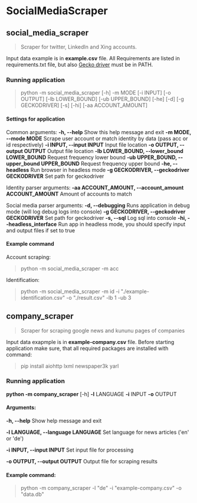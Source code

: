 # SocialMediaScraper

## social_media_scraper

> Scraper for twitter, LinkedIn and Xing accounts.

Input data example is in __example.csv__ file.
All Requirements are listed in requirements.txt file, but also [Gecko driver](https://github.com/mozilla/geckodriver/releases) must be in PATH.
### Running application
>python -m social_media_scraper [-h] -m MODE [-i INPUT] [-o OUTPUT] [-lb LOWER_BOUND] [-ub UPPER_BOUND] [-he] [-d] [-g GECKODRIVER] [-s] [-hi] [-aa ACCOUNT_AMOUNT]

#### Settings for application
Common arguments:
    __-h, --help__
    Show this help message and exit
    __-m MODE, --mode MODE__ 
    Scrape user account or match identity by data (pass acc or id respectively)
    __-i INPUT, --input INPUT__
    Input file location
    __-o OUTPUT, --output OUTPUT__
    Output file location
    __-lb LOWER_BOUND, --lower_bound LOWER_BOUND__
    Request frequency lower bound
    __-ub UPPER_BOUND, --upper_bound UPPER_BOUND__
    Request frequency upper bound
    __-he, --headless__
    Run browser in headless mode
    __-g GECKODRIVER, --geckodriver GECKODRIVER__
    Set path for geckodriver

Identity parser arguments:
    __-aa ACCOUNT_AMOUNT, --account_amount ACCOUNT_AMOUNT__
    Amount of accounts to match

Social media parser arguments:
    __-d, --debugging__
    Runs application in debug mode (will log debug logs into console)
    __-g GECKODRIVER, --geckodriver GECKODRIVER__
    Set path for geckodriver
    __-s, --sql__
    Log sql into console
    __-hi, --headless_interface__
    Run app in headless mode, you should specify input and output files if set to true

#### Example command
Account scraping:
> python -m social_media_scraper -m acc

Identification:

> python -m social_media_scraper -m id -i "./example-identification.csv" -o "./result.csv" -lb 1 -ub 3

## company_scraper

> Scraper for scraping google news and kununu pages of companies

Input data exapmple is in __example-company.csv__ file.
Before starting application make sure, that all required packages are installed with command:
> pip install aiohttp lxml newspaper3k yarl

### Running application

__python -m company_scraper__ [-h] __-l__ LANGUAGE __-i__ INPUT __-o__ OUTPUT

#### Arguments:
  __-h, --help__
  Show help message and exit

  __-l LANGUAGE, --language LANGUAGE__
  Set language for news articles ('en' or 'de')

  __-i INPUT, --input INPUT__
  Set input file for processing

  __-o OUTPUT, --output OUTPUT__
  Output file for scraping results

#### Example command:

> python -m company_scraper -l "de" -i "example-company.csv" -o "data.db"